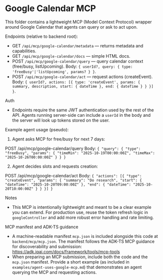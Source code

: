 # Google Calendar MCP

This folder contains a lightweight MCP (Model Context Protocol) wrapper around Google Calendar that agents can query or ask to act upon.

Endpoints (relative to backend root):

- GET `/api/mcp/google-calendar/metadata` — returns metadata and capabilities.
- GET `/api/mcp/google-calendar/docs` — simple HTML docs.
- POST `/api/mcp/google-calendar/query` — query calendar context (free/busy, listUpcoming). Body: `{ userId?, query: { type: 'freeBusy'|'listUpcoming', params? } }`.
- POST `/api/mcp/google-calendar/act` — request actions (createEvent). Body: `{ userId?, actions: [{ type: 'createEvent', params: { summary, description, start: { dateTime }, end: { dateTime } } }] }`.

Auth
- Endpoints require the same JWT authentication used by the rest of the API. Agents running server-side can include a `userId` in the body and the server will look up tokens stored on the user.

Example agent usage (pseudo):

1. Agent asks MCP for free/busy for next 7 days:

POST /api/mcp/google-calendar/query
Body: `{ "query": { "type": "freeBusy", "params": { "timeMin": "2025-10-19T00:00:00Z", "timeMax": "2025-10-26T00:00:00Z" } } }`

2. Agent decides slots and requests creation:

POST /api/mcp/google-calendar/act
Body: `{ "actions": [{ "type": "createEvent", "params": { "summary": "Do research", "start": { "dateTime": "2025-10-20T09:00:00Z" }, "end": { "dateTime": "2025-10-20T10:00:00Z" } } }] }`

Notes
- This MCP is intentionally lightweight and meant to be a clear example you can extend. For production use, reuse the token refresh logic in `googleController` and add more robust error handling and rate limiting.

MCP manifest and ADK-TS guidance
- A machine-readable manifest `mcp.json` is included alongside this code at `backend/mcp/mcp.json`. The manifest follows the ADK-TS MCP guidance for discoverability and submission: https://adk.iqai.com/docs/framework/tools/mcp-tools
- When preparing an MCP submission, include both the code and the `mcp.json` manifest. Provide a short example (as included in `examples/agent-uses-google-mcp.md`) that demonstrates an agent querying the MCP and requesting actions.
